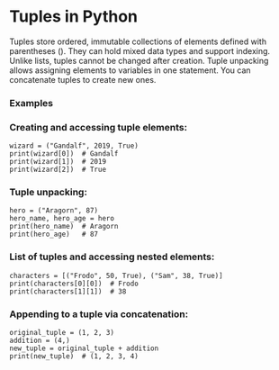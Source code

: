 # Tuples in Python

Tuples store ordered, immutable collections of elements defined with parentheses (). They can hold mixed data types and support indexing. Unlike lists, tuples cannot be changed after creation. Tuple unpacking allows assigning elements to variables in one statement. You can concatenate tuples to create new ones.

### Examples

### Creating and accessing tuple elements:

    wizard = ("Gandalf", 2019, True)
    print(wizard[0])  # Gandalf
    print(wizard[1])  # 2019
    print(wizard[2])  # True

### Tuple unpacking:

    hero = ("Aragorn", 87)
    hero_name, hero_age = hero
    print(hero_name)  # Aragorn
    print(hero_age)   # 87

### List of tuples and accessing nested elements:

    characters = [("Frodo", 50, True), ("Sam", 38, True)]
    print(characters[0][0])  # Frodo
    print(characters[1][1])  # 38

### Appending to a tuple via concatenation:

    original_tuple = (1, 2, 3)
    addition = (4,)
    new_tuple = original_tuple + addition
    print(new_tuple)  # (1, 2, 3, 4)
